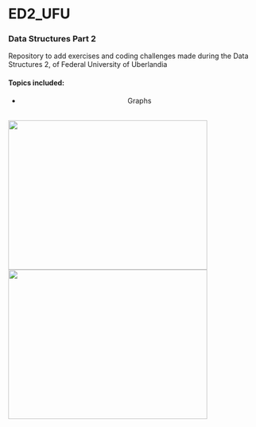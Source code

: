 # ED2_UFU
### Data Structures Part 2
 Repository to add exercises and coding challenges made during the Data Structures 2, of Federal University of Uberlandia
#### Topics included:
<center>
<ul>
 <li>Graphs</li>
<ul>
</center>
 <br>
 <img align="left" width="400" height="300" src="https://media.giphy.com/media/ftAyb0CG1FNAIZt4SO/giphy.gif"/>
 <img width="400" height="300" src="https://media.giphy.com/media/t1lmQR7sXeZJC/giphy.gif"/>
